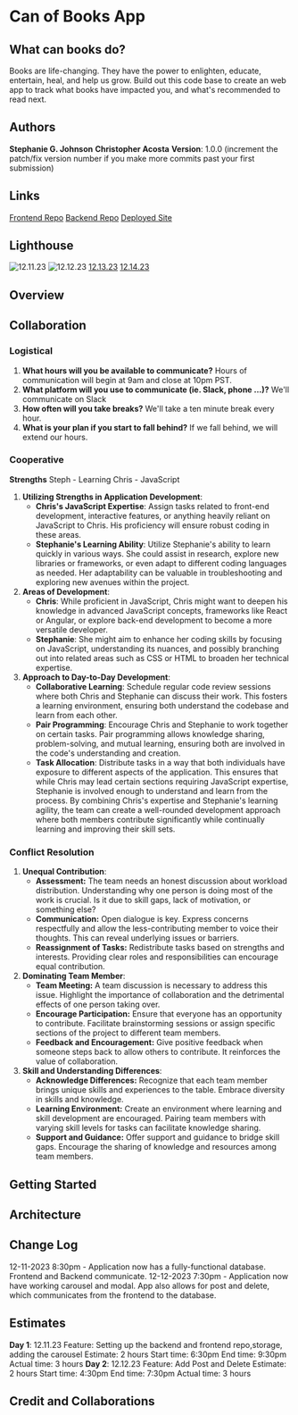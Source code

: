 # Can of Books App

## What can books do?

Books are life-changing. They have the power to enlighten, educate, entertain, heal, and help us grow. Build out this code base to create an web app to track what books have impacted you, and what's recommended to read next.

## Authors

**Stephanie G. Johnson**
**Christopher Acosta**
**Version**: 1.0.0 (increment the patch/fix version number if you make more commits past your first submission)

## Links

[Frontend Repo](https://github.com/cacosta12345/can-of-books-frontend.git)
[Backend Repo](https://github.com/StepheeGee/can-of-books-backend.git)
[Deployed Site](https://fascinating-sunburst-0880d4.netlify.app/)

## Lighthouse

![12.11.23](./lighthouse.png)
![12.12.23](./lighthouse2.png)
[12.13.23]()
[12.14.23]()

## Overview
<!-- Provide a high level overview of what this application is and why you are building it, beyond the fact that it's an assignment for this class. (i.e. What's your problem domain?) -->
## Collaboration

### Logistical

1. **What hours will you be available to communicate?**
Hours of communication will begin at 9am and close at 10pm PST.
2. **What platform will you use to communicate (ie. Slack, phone …)?**
We'll communicate on Slack
3. **How often will you take breaks?**
We'll take a ten minute break every hour.
4. **What is your plan if you start to fall behind?**
If we fall behind, we will extend our hours.

### Cooperative

**Strengths**
Steph - Learning
Chris - JavaScript

1. **Utilizing Strengths in Application Development**:
   - **Chris's JavaScript Expertise**: Assign tasks related to front-end development, interactive features, or anything heavily reliant on JavaScript to Chris. His proficiency will ensure robust coding in these areas.
   - **Stephanie's Learning Ability**: Utilize Stephanie's ability to learn quickly in various ways. She could assist in research, explore new libraries or frameworks, or even adapt to different coding languages as needed. Her adaptability can be valuable in troubleshooting and exploring new avenues within the project.
2. **Areas of Development**:
   - **Chris**: While proficient in JavaScript, Chris might want to deepen his knowledge in advanced JavaScript concepts, frameworks like React or Angular, or explore back-end development to become a more versatile developer.
   - **Stephanie**: She might aim to enhance her coding skills by focusing on JavaScript, understanding its nuances, and possibly branching out into related areas such as CSS or HTML to broaden her technical expertise.
3. **Approach to Day-to-Day Development**:
   - **Collaborative Learning**: Schedule regular code review sessions where both Chris and Stephanie can discuss their work. This fosters a learning environment, ensuring both understand the codebase and learn from each other.
   - **Pair Programming**: Encourage Chris and Stephanie to work together on certain tasks. Pair programming allows knowledge sharing, problem-solving, and mutual learning, ensuring both are involved in the code's understanding and creation.
   - **Task Allocation**: Distribute tasks in a way that both individuals have exposure to different aspects of the application. This ensures that while Chris may lead certain sections requiring JavaScript expertise, Stephanie is involved enough to understand and learn from the process.
By combining Chris's expertise and Stephanie's learning agility, the team can create a well-rounded development approach where both members contribute significantly while continually learning and improving their skill sets.

### Conflict Resolution

1. **Unequal Contribution**:
   - **Assessment:** The team needs an honest discussion about workload distribution. Understanding why one person is doing most of the work is crucial. Is it due to skill gaps, lack of motivation, or something else?
   - **Communication:** Open dialogue is key. Express concerns respectfully and allow the less-contributing member to voice their thoughts. This can reveal underlying issues or barriers.
   - **Reassignment of Tasks:** Redistribute tasks based on strengths and interests. Providing clear roles and responsibilities can encourage equal contribution.
2. **Dominating Team Member**:
   - **Team Meeting:** A team discussion is necessary to address this issue. Highlight the importance of collaboration and the detrimental effects of one person taking over.
   - **Encourage Participation:** Ensure that everyone has an opportunity to contribute. Facilitate brainstorming sessions or assign specific sections of the project to different team members.
   - **Feedback and Encouragement:** Give positive feedback when someone steps back to allow others to contribute. It reinforces the value of collaboration.
3. **Skill and Understanding Differences**:
   - **Acknowledge Differences:** Recognize that each team member brings unique skills and experiences to the table. Embrace diversity in skills and knowledge.
   - **Learning Environment:** Create an environment where learning and skill development are encouraged. Pairing team members with varying skill levels for tasks can facilitate knowledge sharing.
   - **Support and Guidance:** Offer support and guidance to bridge skill gaps. Encourage the sharing of knowledge and resources among team members.

## Getting Started
<!-- What are the steps that a user must take in order to build this app on their own machine and get it running? -->
## Architecture
<!-- Provide a detailed description of the application design. What technologies (languages, libraries, etc) you're using, and any other relevant design information. -->
## Change Log
<!-- Use this area to document the iterative changes made to your application as each feature is successfully implemented. Use time stamps. Here's an example:
01-01-2001 4:59pm - Application now has a fully-functional express server, with a GET route for the location resource. -->
12-11-2023 8:30pm - Application now has a fully-functional database. Frontend and Backend communicate.
12-12-2023 7:30pm - Application now have working carousel and modal. App also allows for post and delete, which communicates from the frontend to the database.

## Estimates

**Day 1**: 12.11.23
Feature: Setting up the backend and frontend repo,storage, adding the carousel
Estimate: 2 hours
Start time: 6:30pm
End time: 9:30pm
Actual time: 3 hours
**Day 2**: 12.12.23
Feature: Add Post and Delete
Estimate: 2 hours
Start time: 4:30pm
End time: 7:30pm
Actual time: 3 hours

## Credit and Collaborations
